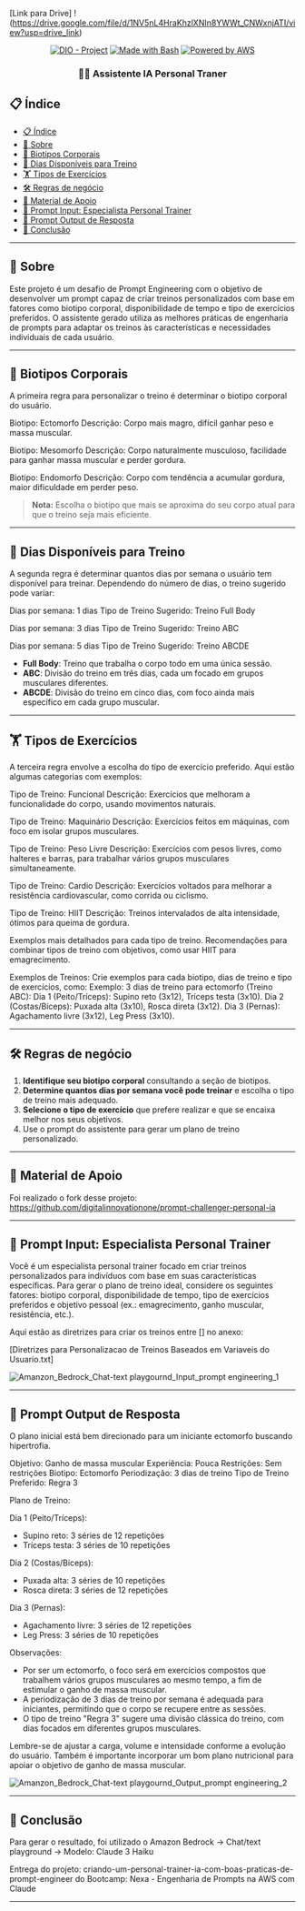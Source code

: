 [Link para Drive] !(https://drive.google.com/file/d/1NV5nL4HraKhzlXNIn8YWWt_CNWxnjATI/view?usp=drive_link)

<p align="center">
<a href="https://dio.me/"><img src="https://img.shields.io/badge/DIO-Project-FED564?logo=youtube" alt="DIO - Project"></a>
<a href="https://www.gnu.org/software/bash/" title="Go to Bash homepage"><img src="https://img.shields.io/badge/Prompt-Project-FED564?logo=gnu-bash&amp;logoColor=white" alt="Made with Bash"></a>
<a href="https://aws.amazon.com/" title="Powered by AWS">
  <img src="https://img.shields.io/badge/Powered%20by-AWS-FED564?logo=icloud&logoColor=white" alt="Powered by AWS">
</a>
</p>

<p align="center">
  <h3 align="center">🏋️‍♂️ Assistente IA Personal Traner</h3>

## 📋 Índice

- [📋 Índice](#-índice)
- [📝 Sobre](#-sobre)
- [💪 Biotipos Corporais](#-biotipos-corporais)
- [📅 Dias Disponíveis para Treino](#-dias-disponíveis-para-treino)
- [🏋️ Tipos de Exercícios](#️-tipos-de-exercícios)
- [🛠️ Regras de negócio](#️-regras-de-negócio)
- [📖 Material de Apoio](#-material-de-apoio)
- [🎯 Prompt Input: Especialista Personal Trainer ](#-prompt-input-especialista-personal-trainer)
- [🎯 Prompt Output de Resposta ](#-prompt-output-de-resposta)
- [💪 Conclusão ](#-conclusão)
  
---

## 📝 Sobre

Este projeto é um desafio de Prompt Engineering com o objetivo de desenvolver um prompt capaz de criar treinos personalizados com base em fatores como biotipo corporal, disponibilidade de tempo e tipo de exercícios preferidos. O assistente gerado utiliza as melhores práticas de engenharia de prompts para adaptar os treinos às características e necessidades individuais de cada usuário.

---

## 💪 Biotipos Corporais

A primeira regra para personalizar o treino é determinar o biotipo corporal do usuário. 

Biotipo: Ectomorfo
Descrição: Corpo mais magro, difícil ganhar peso e massa muscular.

Biotipo: Mesomorfo
Descrição: Corpo naturalmente musculoso, facilidade para ganhar massa muscular e perder gordura.

Biotipo: Endomorfo
Descrição: Corpo com tendência a acumular gordura, maior dificuldade em perder peso.

> **Nota:** Escolha o biotipo que mais se aproxima do seu corpo atual para que o treino seja mais eficiente.

---

## 📅 Dias Disponíveis para Treino

A segunda regra é determinar quantos dias por semana o usuário tem disponível para treinar. Dependendo do número de dias, o treino sugerido pode variar:

Dias por semana: 1 dias
Tipo de Treino Sugerido: Treino Full Body

Dias por semana: 3 dias
Tipo de Treino Sugerido: Treino ABC

Dias por semana: 5 dias
Tipo de Treino Sugerido: Treino ABCDE

- **Full Body**: Treino que trabalha o corpo todo em uma única sessão.
- **ABC**: Divisão do treino em três dias, cada um focado em grupos musculares diferentes.
- **ABCDE**: Divisão do treino em cinco dias, com foco ainda mais específico em cada grupo muscular.

---

## 🏋️ Tipos de Exercícios

A terceira regra envolve a escolha do tipo de exercício preferido. Aqui estão algumas categorias com exemplos:

Tipo de Treino: Funcional
Descrição: Exercícios que melhoram a funcionalidade do corpo, usando movimentos naturais.

Tipo de Treino: Maquinário
Descrição: Exercícios feitos em máquinas, com foco em isolar grupos musculares.

Tipo de Treino: Peso Livre
Descrição: Exercícios com pesos livres, como halteres e barras, para trabalhar vários grupos musculares simultaneamente.

Tipo de Treino: Cardio
Descrição: Exercícios voltados para melhorar a resistência cardiovascular, como corrida ou ciclismo.

Tipo de Treino: HIIT
Descrição: Treinos intervalados de alta intensidade, ótimos para queima de gordura.

Exemplos mais detalhados para cada tipo de treino.
Recomendações para combinar tipos de treino com objetivos, como usar HIIT para emagrecimento.

Exemplos de Treinos:
Crie exemplos para cada biotipo, dias de treino e tipo de exercícios, como:
Exemplo: 3 dias de treino para ectomorfo (Treino ABC):
Dia 1 (Peito/Tríceps): Supino reto (3x12), Tríceps testa (3x10).
Dia 2 (Costas/Bíceps): Puxada alta (3x10), Rosca direta (3x12).
Dia 3 (Pernas): Agachamento livre (3x12), Leg Press (3x10).

---

## 🛠 Regras de negócio

1. **Identifique seu biotipo corporal** consultando a seção de biotipos.
2. **Determine quantos dias por semana você pode treinar** e escolha o tipo de treino mais adequado.
3. **Selecione o tipo de exercício** que prefere realizar e que se encaixa melhor nos seus objetivos.
4. Use o prompt do assistente para gerar um plano de treino personalizado.

---

## 📖 Material de Apoio

Foi realizado o fork desse projeto: https://github.com/digitalinnovationone/prompt-challenger-personal-ia

---

## 🎯 Prompt Input: Especialista Personal Trainer

Você é um especialista personal trainer focado em criar treinos personalizados para indivíduos com base em suas características específicas. Para gerar o plano de treino ideal, considere os seguintes fatores: biotipo corporal, disponibilidade de tempo, tipo de exercícios preferidos e objetivo pessoal (ex.: emagrecimento, ganho muscular, resistência, etc.).

Aqui estão as diretrizes para criar os treinos entre [] no anexo:

[Diretrizes para Personalizacao de Treinos Baseados em Variaveis do Usuario.txt]

![Amanzon_Bedrock_Chat-text playgournd_Input_prompt engineering_1](https://github.com/user-attachments/assets/6b4b9649-62ab-4e57-a045-22fe7ee7db9c)

--- 

## 🎯 Prompt Output de Resposta

O plano inicial está bem direcionado para um iniciante ectomorfo buscando hipertrofia.  

Objetivo: Ganho de massa muscular
Experiência: Pouca
Restrições: Sem restrições
Biotipo: Ectomorfo
Periodização: 3 dias de treino
Tipo de Treino Preferido: Regra 3

Plano de Treino:

Dia 1 (Peito/Tríceps):
- Supino reto: 3 séries de 12 repetições
- Tríceps testa: 3 séries de 10 repetições

Dia 2 (Costas/Bíceps):
- Puxada alta: 3 séries de 10 repetições
- Rosca direta: 3 séries de 12 repetições 

Dia 3 (Pernas):
- Agachamento livre: 3 séries de 12 repetições
- Leg Press: 3 séries de 10 repetições

Observações:

- Por ser um ectomorfo, o foco será em exercícios compostos que trabalhem vários grupos musculares ao mesmo tempo, a fim de estimular o ganho de massa muscular.
- A periodização de 3 dias de treino por semana é adequada para iniciantes, permitindo que o corpo se recupere entre as sessões.
- O tipo de treino "Regra 3" sugere uma divisão clássica do treino, com dias focados em diferentes grupos musculares.

Lembre-se de ajustar a carga, volume e intensidade conforme a evolução do usuário. Também é importante incorporar um bom plano nutricional para apoiar o objetivo de ganho de massa muscular.

![Amanzon_Bedrock_Chat-text playgournd_Output_prompt engineering_2](https://github.com/user-attachments/assets/1253f682-3f4a-4252-bea4-68c5393428b0)

---

## 💪 Conclusão

Para gerar o resultado, foi utilizado o Amazon Bedrock -> Chat/text playground -> Modelo: Claude 3 Haiku

Entrega do projeto: criando-um-personal-trainer-ia-com-boas-praticas-de-prompt-engineer do Bootcamp: Nexa - Engenharia de Prompts na AWS com Claude

---
